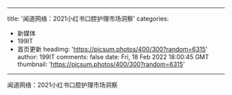 
---
title: '闻道网络：2021小红书口腔护理市场洞察'
categories: 
 - 新媒体
 - 199IT
 - 首页更新
headimg: 'https://picsum.photos/400/300?random=6315'
author: 199IT
comments: false
date: Fri, 18 Feb 2022 18:00:45 GMT
thumbnail: 'https://picsum.photos/400/300?random=6315'
---

<div>   
闻道网络：2021小红书口腔护理市场洞察  
</div>
            